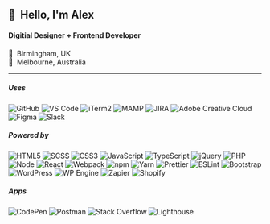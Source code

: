 
<h2>👋&nbsp;&nbsp;Hello, I'm Alex</h2>
<h4>Digitial Designer + Frontend Developer</h4>


🏡&nbsp;&nbsp;Birmingham, UK<br/>
📍&nbsp;&nbsp;Melbourne, Australia



<hr/>
<h5>Uses</h5>

![GitHub](https://img.shields.io/badge/GitHub-100000.svg?logo=github&logoColor=white)
![VS Code](https://img.shields.io/badge/-VS%20Code-007ACC?style=flat&logo=visual-studio-code)
![iTerm2](https://img.shields.io/badge/iTerm2-000000.svg?logo=iTerm2&logoColor=white)
![MAMP](https://img.shields.io/badge/-MAMP-02749C?style=flat&logo=mamp)
![JIRA](https://img.shields.io/badge/JIRA-0052CC?logo=jira)
![Adobe Creative Cloud](https://img.shields.io/badge/Adobe-DA1F26?logo=Adobe-Creative-Cloud&logoColor=white)
![Figma](https://img.shields.io/badge/Figma-F24E1E?logo=figma&logoColor=white)
![Slack](https://img.shields.io/badge/Slack-4A154B?logo=slack&logoColor=white)

<h5>Powered by</h5>

![HTML5](https://img.shields.io/badge/-HTML5-E34F26?style=flat&logo=html5&logoColor=white)
![SCSS](https://img.shields.io/badge/-SCSS-CC6699?style=flat&logo=sass&logoColor=white)
![CSS3](https://img.shields.io/badge/-CSS3-1572B6?style=flat&logo=css3)
![JavaScript](https://img.shields.io/badge/JavaScript-323330.svg?logo=javascript&logoColor=white)
![TypeScript](https://img.shields.io/badge/TypeScript-007ACC.svg?logo=typescript&logoColor=white)
![jQuery](https://img.shields.io/badge/jQuery-0769AD.svg?logo=jquery&logoColor=white)
![PHP](https://img.shields.io/badge/PHP-777BB4.svg?logo=php&logoColor=white)
![Node](https://img.shields.io/badge/Node.js-43853D.svg?logo=node.js&logoColor=white)
![React](https://img.shields.io/badge/React-20232a.svg?logo=react&logoColor=white)
![Webpack](https://img.shields.io/badge/-Webpack-007ACC?style=flat&logo=webpack&logoColor=white)
![npm](https://img.shields.io/badge/-npm-CB3837?style=flat&logo=npm&logoColor=white)
![Yarn](https://img.shields.io/badge/-Yarn-2C8EBB?style=flat&logo=Yarn&logoColor=white)
![Prettier](https://img.shields.io/badge/-Prettier-F7B93E?style=flat&logo=Prettier&logoColor=white)
![ESLint](https://img.shields.io/badge/-ESLint-4B32C3?style=flat&logo=ESLint&logoColor=white)
![Bootstrap](https://img.shields.io/badge/Bootstrap-563D7C.svg?logo=bootstrap&logoColor=white)
![WordPress](https://img.shields.io/badge/WordPress-21759B.svg?logo=wordpress&logoColor=white)
![WP Engine](https://img.shields.io/badge/WP%20Engine-0ECAD4.svg?logo=WPEngine&logoColor=white)
![Zapier](https://img.shields.io/badge/Zapier-FF4A00.svg?logo=zapier&logoColor=white)
![Shopify](https://img.shields.io/badge/Shopify-7AB55C.svg?logo=shopify&logoColor=white)

<h5>Apps</h5>

![CodePen](https://img.shields.io/badge/CodePen-000000.svg?logo=codePen&logoColor=white)
![Postman](https://img.shields.io/badge/Postman-FF6C37.svg?logo=postman&logoColor=white)
![Stack Overflow](https://img.shields.io/badge/Stack%20Overflow-F58025.svg?logo=stack-overflow&logoColor=white)
![Lighthouse](https://img.shields.io/badge/Lighthouse-F44B21.svg?logo=Lighthouse&logoColor=white)


<!--
- 👋 Hi, I’m @alw-codebase
- 👀 I’m interested in ...
- 🌱 I’m currently learning ...
- 💞️ I’m looking to collaborate on ...
- 📫 How to reach me ...
-->

<!--
alw-codebase/alw-codebase is a ✨ special ✨ repository because its `README.md` (this file) appears on your GitHub profile.
You can click the Preview link to take a look at your changes.
-->
